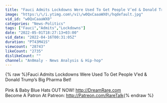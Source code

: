 ```yaml
---
title: "Fauci Admits Lockdowns Were Used To Get People V’ed & Donald Trump’s Big Pharma Bet!"
image: "https:\/\/i.ytimg.com\/vi\/w0QxCaaaWX0\/hqdefault.jpg"
vid_id: "w0QxCaaaWX0"
categories: "News-Politics"
tags: ["Fauci","Admits","Lockdowns"]
date: "2022-05-01T18:27:13+03:00"
vid_date: "2022-04-16T00:31:05Z"
duration: "PT43M41S"
viewcount: "28743"
likeCount: "2735"
dislikeCount: ""
channel: "An0maly - News Analysis & Hip-hop"
---
```

{% raw %}Fauci Admits Lockdowns Were Used To Get People V’ed &amp; Donald Trump’s Big Pharma Bet!<br /><br />Pink &amp; Baby Blue Hats OUT NOW! <a rel="nofollow" target="blank" href="http://DreamRare.com">http://DreamRare.com</a><br />Become A Patron At Patreon: <a rel="nofollow" target="blank" href="http://Patreon.com/RareTalk">http://Patreon.com/RareTalk</a>{% endraw %}
